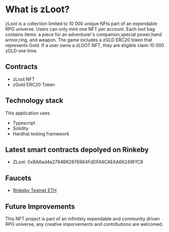 # What is zLoot?

zLoot is a collection limited to 10 000 unique NFts part of an expendable RPG universe.
Users can only mint one NFT per account.
Each loot bag contains items: a piece for an adventurer's companion,special power,hand armor,ring, and weapon.
The game includes a zGLD ERC20 token that represents Gold.
If a user owns a zLOOT NFT, they are eligible claim 10 000 zGLD one time.

## Contracts

- zLoot NFT
- zGold ERC20 Token

## Technology stack

This application uses

- Typescript
- Solidity
- Hardhat testing framework

## Latest smart contracts depolyed on Rinkeby

- ZLoot: 0xBA6ad4a2794B82876984FdDFA9CAE6A66249FfC8

## Faucets

- [Rinkeby Testnet ETH](https://faucet.rinkeby.io/)

## Future Improvements

This NFT project is part of an infinitely expendable and community driven RPG universe, any creative imporvements and contributions are welcomed.
